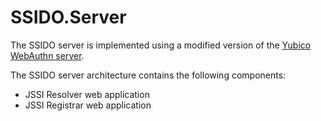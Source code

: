 # SSIDO.Server

The SSIDO server is implemented using a modified version of the [Yubico WebAuthn server](https://developers.yubico.com/java-webauthn-server/).

The SSIDO server architecture contains the following components:
- JSSI Resolver web application
- JSSI Registrar web application

 






